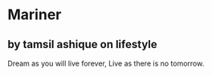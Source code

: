 # Mariner
## by tamsil ashique on lifestyle
Dream as you will live forever,
Live as there is no tomorrow.